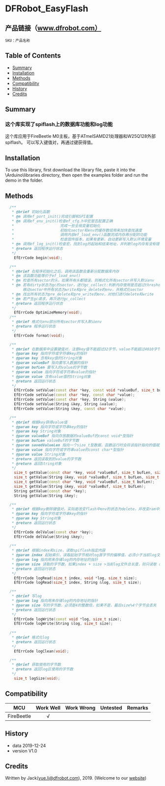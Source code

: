 # DFRobot_EasyFlash


## 产品链接（www.dfrobot.com）
    SKU：产品名称
   
## Table of Contents

* [Summary](#summary)
* [Installation](#installation)
* [Methods](#methods)
* [Compatibility](#compatibility)
* [History](#history)
* [Credits](#credits)

## Summary

### 这个库实现了spiflash上的数据库功能和log功能
这个库应用于FireBeetle M0主板，基于ATmelSAMD21处理器和W25Q128外部spiflash。
可以写入键值对，再通过键获得值。

## Installation

To use this library, first download the library file, paste it into the \Arduino\libraries directory, then open the examples folder and run the demo in the folder.

## Methods

```C++
  /**
   * @brief 初始化函数
   * @n 调用ef_port_init()完成引脚和SPI配置
   * @n 调用ef_env_init()检查ef_cfg.h中宏是否配置正确
   *                     完成一些全局变量初始化
   *                     初始化sector和env的缓存数组用来加快查找速度
   *                     调用内部ef_load_env()函数完成内存再分配的功能
   *                     检查固件版本，如果有更新，自动更新写入默认环境变量
   * @n 调用ef_log_init()检查宏，找到log的起始和结束地址，并判断log内存有没有错误，有错就格式化log
   * @return 返回程序运行状态
   */
    EfErrCode begin(void);

  /**
   * @brief 在程序初始化之后，调用该函数会重新分配数据库内存
   * @n 该函数功能等价于ef_load_env()
   * @n 检查所有sector的头，如果所有头都错误，则格式化所有sector并写入默认env
   * @n 若有dirty状态为gc的sector，进行gc_collect:判断内存使用是否超过threshold，若超过，找出所有dirty状态为ture和gc的sector，
        移动sector中所有状态为write和pre_delete的env，并格式化sector
   * @n 找出所有状态为pre_delete和pre_write的env，对他们进行delete和write
   * @n 若产生gc请求，再次进行gc_collect
   * @return 返回程序运行状态
   */
    EfErrCode OptimizeMemory(void);
  /**
   * @brief 格式化env部分所有sector并写入默认env
   * @return 程序运行状态
   */
    EfErrCode format(void);

  /**
   * @brief 在数据库中设置键值对，注意key值不能超过32字节，value不能超过4010字节
   * @param key 指向字符或字符串key的指针
   * @param key 含有key值的String对象
   * @param valueBuf 指向要写入数据的指针
   * @param bufLen 要写入的value的字节数
   * @param value 指向字符或字符串value的指针
   * @param value 含有value值的String对象
   * @return 返回运行状态
   */
	EfErrCode setValue(const char *key, const void *valueBuf, size_t bufLen);
    EfErrCode setValue(const char *key, const char *value);
    EfErrCode setValue(const char *key, String &value);
	EfErrCode setValue(String &key, String &value);
	EfErrCode setValue(String &key, const char *value);

  /**
   * @brief 根据key获得value值
   * @param key 指向字符或字符串key的指针
   * @param key String对象
   * @param valueBuf 指向存放数据的valueBuf的const void*型指针
   * @param bufLen valueBuf的字节数
   * @param savedValueLen 指向一个size_t型数据，函数运行时会将该指针指向的值赋为value实际的字节数
   * @param value 指向字符或字符串value的const char*型指针
   * @param value String对象
   * @return 返回读取到的value的字节数
   * @return 返回String对象
   */	
	size_t getValue(const char *key, void *valueBuf, size_t bufLen, size_t *savedValueLen);
    size_t getValue(String &key, void *valueBuf, size_t bufLen, size_t *savedValueLen);
    size_t getValue(const char *key, void *valueBuf, size_t bufLen);
    size_t getValue(String &key, void *valueBuf, size_t bufLen);
    String getValue(const char *key);
    String getValue(String &key);

  /**
   * @brief 根据key删除键值对，实际是改变flash中env的状态为delete，并改变ram中用来加快查找速度env cache数组的状态
   * @param key 指向字符或字符串key的指针
   * @param key String对象
   * @return 返回运行状态
   */
    EfErrCode delValue(const char *key);
	EfErrCode delValue(String &key);
	
  /**
   * @brief 根据index和size，读取spiflash指定内容
   * @param index 起始索引，读取起始字节相对log首字节的偏移值，必须小于当前log文件的总长度
   * @param log 指向用来存储log的内存地址的指针
   * @param size 读取的字节数，如果index + size >当前log文件总长度，则只读取（当前文件总长 - index）字节数据 
   * @return 返回运行状态
   */
    EfErrCode logRead(size_t index, void *log, size_t size);
    EfErrCode logRead(size_t index, String &log, size_t size);

  /**
   * @brief 写log
   * @param log 指向用来存储log的内存地址的指针
   * @param size 写的字节数，必须是4的整数倍，如果不是，最后size%4个字节会丢失
   * @return 返回运行状态
   */	
    EfErrCode logWrite(const void *log, size_t size);
	EfErrCode logWrite(String &log, size_t size);
	
  /**
   * @brief 格式化log
   * @return 返回运行状态
   */    
	EfErrCode logClean(void);

  /**
   * @brief 获取使用的字节数
   * @return 返回log区使用的字节数
   */	
    size_t logSize(void);
```

## Compatibility

MCU                | Work Well    | Work Wrong   | Untested    | Remarks
------------------ | :----------: | :----------: | :---------: | -----
FireBeetle         |      √       |              |             | 


## History

- data 2019-12-24
- version V1.0


## Credits

Written by Jack(yue.li@dfrobot.com), 2019. (Welcome to our [website](https://www.dfrobot.com/))





